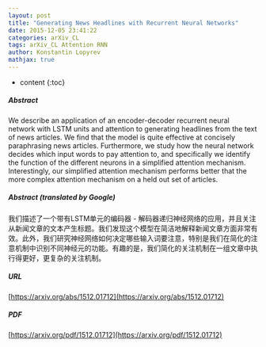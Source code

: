 ```yaml
---
layout: post
title: "Generating News Headlines with Recurrent Neural Networks"
date: 2015-12-05 23:41:22
categories: arXiv_CL
tags: arXiv_CL Attention RNN
author: Konstantin Lopyrev
mathjax: true
---
```


* content
{:toc}

##### Abstract
We describe an application of an encoder-decoder recurrent neural network with LSTM units and attention to generating headlines from the text of news articles. We find that the model is quite effective at concisely paraphrasing news articles. Furthermore, we study how the neural network decides which input words to pay attention to, and specifically we identify the function of the different neurons in a simplified attention mechanism. Interestingly, our simplified attention mechanism performs better that the more complex attention mechanism on a held out set of articles.

##### Abstract (translated by Google)
我们描述了一个带有LSTM单元的编码器 - 解码器递归神经网络的应用，并且关注从新闻文章的文本产生标题。我们发现这个模型在简洁地解释新闻文章方面非常有效。此外，我们研究神经网络如何决定哪些输入词要注意，特别是我们在简化的注意机制中识别不同神经元的功能。有趣的是，我们简化的关注机制在一组文章中执行得更好，更复杂的关注机制。

##### URL
[https://arxiv.org/abs/1512.01712](https://arxiv.org/abs/1512.01712)

##### PDF
[https://arxiv.org/pdf/1512.01712](https://arxiv.org/pdf/1512.01712)

